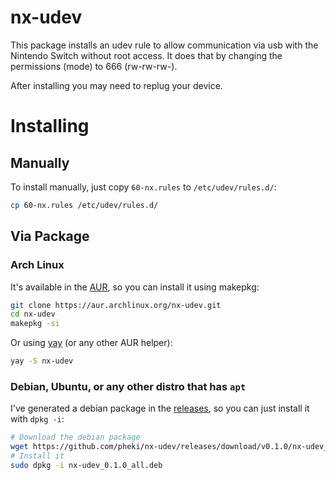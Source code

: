 # nx-udev

This package installs an udev rule to allow communication via usb with the Nintendo Switch without root access. It does that by changing the permissions (mode) to 666 (rw-rw-rw-).

After installing you may need to replug your device.

# Installing

## Manually

To install manually, just copy `60-nx.rules` to `/etc/udev/rules.d/`:

```bash
cp 60-nx.rules /etc/udev/rules.d/
```

## Via Package

### Arch Linux

It's available in the [AUR](https://aur.archlinux.org/packages/nx-udev/), so you can install it using makepkg:

```bash
git clone https://aur.archlinux.org/nx-udev.git
cd nx-udev
makepkg -si
```

Or using [yay](https://github.com/Jguer/yay) (or any other AUR helper):

```bash
yay -S nx-udev
```

### Debian, Ubuntu, or any other distro that has `apt`

I've generated a debian package in the [releases](https://github.com/pheki/nx-udev/releases), so you can just install it with `dpkg -i`:

```bash
# Download the debian package
wget https://github.com/pheki/nx-udev/releases/download/v0.1.0/nx-udev_0.1.0_all.deb
# Install it
sudo dpkg -i nx-udev_0.1.0_all.deb
```
